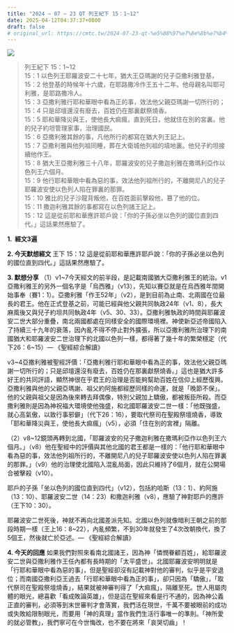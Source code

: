 ```yaml
---
title: "2024 – 07 – 23 QT 列王紀下 15：1~12"
date: 2025-04-12T04:37:37+0800
draft: false
# original_url: https://cmtc.tw/2024-07-23-qt-%e5%88%97%e7%8e%8b%e7%b4%80%e4%b8%8b-15%ef%bc%9a112
---
```


![](/images/qt.jpg)
> 列王紀下 15：1\~12  
> 15：1 以色列王耶羅波安二十七年，猶大王亞瑪謝的兒子亞撒利雅登基，  
> 15：2 他登基的時候年十六歲，在耶路撒冷作王五十二年。他母親名叫耶可利雅，是耶路撒冷人。  
> 15：3 亞撒利雅行耶和華眼中看為正的事，效法他父親亞瑪謝一切所行的；  
> 15：4 只是邱壇還沒有廢去，百姓仍在那裏獻祭燒香。  
> 15：5 耶和華降災與王，使他長大痲瘋，直到死日，他就住在別的宮裏。他的兒子約坦管理家事，治理國民。  
> 15：6 亞撒利雅其餘的事，凡他所行的都寫在猶大列王記上。  
> 15：7 亞撒利雅與他列祖同睡，葬在大衛城他列祖的墳地裏。他兒子約坦接續他作王。  
> 15：8 猶大王亞撒利雅三十八年，耶羅波安的兒子撒迦利雅在撒瑪利亞作以色列王六個月。  
> 15：9 他行耶和華眼中看為惡的事，效法他列祖所行的，不離開尼八的兒子耶羅波安使以色列人陷在罪裏的那罪。  
> 15：10 雅比的兒子沙龍背叛他，在百姓面前擊殺他，篡了他的位。  
> 15：11 撒迦利雅其餘的事都寫在以色列諸王記上。  
> 15：12 這是從前耶和華應許耶戶說：「你的子孫必坐以色列的國位直到四代。」這話果然應驗了。

**1.  經文3遍**

**2. 今天默想經文**
王下 15：12 這是從前耶和華應許耶戶說：「你的子孫必坐以色列的國位直到四代。」這話果然應驗了。

**3. 默想分享**
（1）v1\~7今天經文的前半段，是記載南國猶大亞撒利雅王的統治。v1亞撒利雅王的另外一個名字是「烏西雅」（v13），先知以賽亞就是在烏西雅年間開始事奉（賽1：1）。亞撒利雅「作王52年」（v2），是到目前為止南、北兩國在位最長的君王。他在正式登基之前，可能已經與他父親共同執政24年（v1、8），長大麻風後又與兒子約坦共同執政4年（v5、30、33）。亞撒利雅執政的時間與耶羅波安二世大部分重疊，南北兩國都處在同樣安全的國際環境裡。神使新亞述帝國陷入了持續三十九年的衰落，因內亂不得不停止對外擴張，所以亞撒利雅所治理下的南國猶大和耶羅波安二世治理下的北國以色列一樣，都得著了幾十年的繁榮穩定（代下26：6\~15）— 《聖經綜合解讀》

v3\~4亞撒利雅被聖經評價：「亞撒利雅行耶和華眼中看為正的事，效法他父親亞瑪謝一切所行的；只是邱壇還沒有廢去，百姓仍在那裏獻祭燒香。」這也是猶大許多好王的共同評語，顯然神很在乎君王的治理是否能夠幫助百姓在信仰上經歷復興。亞撒利雅與他的父親亞瑪謝、祖父約阿施都經歷同樣的命運，就是「晚節不保」。他的父親與祖父是因為後來轉去拜偶像，特別父親加上驕傲，都被叛臣所殺。而亞撒利雅則是因為神祝福大環境使他強盛，和北國耶羅波安二世一樣：「他既強盛，就心高氣傲，以致行事邪僻」（代下26：16），要取代祭司在聖殿祭壇燒香，導致「耶和華降災與王，使他長大痲瘋」（v5），必須「住在別的宮裡」隔離。

（2）v8\~12鏡頭再轉到北國，「耶羅波安的兒子撒迦利雅在撒瑪利亞作以色列王六個月。」（v8）他在聖經中的評價與其他北國的君王都是一樣的：「他行耶和華眼中看為惡的事，效法他列祖所行的，不離開尼八的兒子耶羅波安使以色列人陷在罪裏的那罪。」（v9）他的治理使北國陷入混亂局面，因此只維持了6個月，就在公開場合被擊殺（v10）。

耶戶的子孫「坐以色列的國位直到四代」（v12），包括約哈斯（13：1）、約阿施（13：10）、耶羅波安二世（14：23）和撒迦利雅（v8），應驗了神對耶戶的應許（王下10：30）。

耶羅波安二世死後，神就不再向北國差派先知。北國以色列就像暗利王朝之前的那段時期一樣（王上16：8\~22），內亂頻繁，不到30年就發生了4次改朝換代，換了5個王，然後就亡於亞述。— 《聖經綜合解讀》

**4. 今天的回應**
如果我們對照來看南北國諸王，因為神「憐憫眷顧百姓」，給耶羅波安二世與亞撒利雅作王任內都有長時期的「太平盛世」。北國耶羅波安明明就是「行耶和華眼中看為惡的事」，但是聖經卻沒有記載神對他的審判，似乎是平安退位；而南國亞撒利亞王過去「行耶和華眼中看為正的事」，卻只因為「驕傲」，「取代祭司在聖殿祭壇燒香」，結果就被神審判得了「大痲瘋」，隔離至死。世人用屬肉體的眼光，總喜歡「看成敗論英雄」，但是這在聖經來看是行不通的，因為神公義正直的審判，必須等到末世審判才會落實，我們活在現世，千萬不要被眼前的成功或失敗給限制眼光，而要用「神的真理」當作我們生活行事唯一的準則。「神所愛的就必管教」，我們寧可在今世悔改，也不要在將來「哀哭切齒」！
